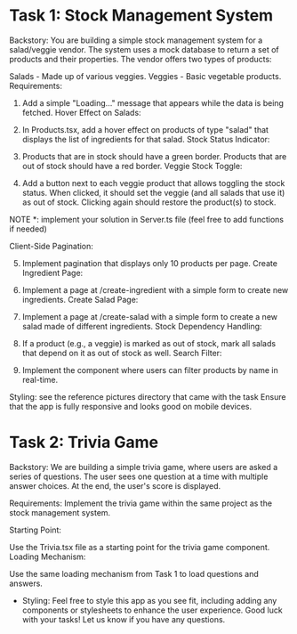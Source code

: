 # Task 1: Stock Management System
Backstory:
You are building a simple stock management system for a salad/veggie vendor. The system uses a mock database to return a set of products and their properties. The vendor offers two types of products:

Salads - Made up of various veggies.
Veggies - Basic vegetable products.
Requirements:


1. Add a simple "Loading..." message that appears while the data is being fetched.
Hover Effect on Salads:

2. In Products.tsx, add a hover effect on products of type "salad" that displays the list of ingredients for that salad.
Stock Status Indicator:

3. Products that are in stock should have a green border.
Products that are out of stock should have a red border.
Veggie Stock Toggle:

4. Add a button next to each veggie product that allows toggling the stock status.
When clicked, it should set the veggie (and all salads that use it) as out of stock.
Clicking again should restore the product(s) to stock.

NOTE *: implement your solution in Server.ts file (feel free to add functions if needed)


Client-Side Pagination:

5. Implement pagination that displays only 10 products per page.
Create Ingredient Page:

6. Implement a page at /create-ingredient with a simple form to create new ingredients.
Create Salad Page:

7. Implement a page at /create-salad with a simple form to create a new salad made of different ingredients.
Stock Dependency Handling:

8. If a product (e.g., a veggie) is marked as out of stock, mark all salads that depend on it as out of stock as well.
Search Filter:

9. Implement the <SearchFilter /> component where users can filter products by name in real-time.

Styling:
see the reference pictures directory that came with the task
Ensure that the app is fully responsive and looks good on mobile devices.

# Task 2: Trivia Game
Backstory:
We are building a simple trivia game, where users are asked a series of questions. The user sees one question at a time with multiple answer choices. At the end, the user's score is displayed.

Requirements:
Implement the trivia game within the same project as the stock management system.

Starting Point:

Use the Trivia.tsx file as a starting point for the trivia game component.
Loading Mechanism:

Use the same loading mechanism from Task 1 to load questions and answers.
* Styling:
Feel free to style this app as you see fit, including adding any components or stylesheets to enhance the user experience.
Good luck with your tasks! Let us know if you have any questions.